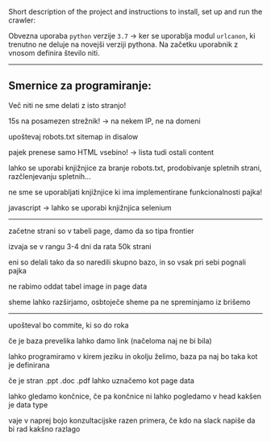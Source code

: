 Short description of the project and instructions to install, set up and run the crawler:



Obvezna uporaba `python` verzije `3.7` -> ker se uporablja modul `urlcanon`, ki trenutno ne deluje na novejši verziji pythona.
Na začetku uporabnik z vnosom definira število niti.

--------------------------------------------------------------
## Smernice za programiranje:
Več niti ne sme delati z isto stranjo!

15s na posamezen strežnik! -> na nekem IP, ne na domeni

upoštevaj robots.txt
sitemap in disalow

pajek prenese samo HTML vsebino! -> lista tudi ostali content

lahko se uporabi knjižnjice za branje robots.txt, prodobivanje spletnih strani, razčlenjevanju spletnih...

ne sme se uporabljati knjižnjice ki ima implementirane funkcionalnosti pajka!

javascript -> lahko se uporabi knjižnjica selenium

--------------------------------------------------------------

začetne strani so v tabeli page, damo da so tipa frontier

izvaja se v rangu 3-4 dni da rata 50k strani

eni so delali tako da so naredili skupno bazo, in so vsak pri sebi pognali pajka

ne rabimo oddat tabel image in page data

sheme lahko razširjamo, osbtoječe sheme pa ne spreminjamo iz brišemo

--------------------------------------------------------------

upošteval bo commite, ki so do roka

če je baza prevelika lahko damo link (načeloma naj ne bi bila)

lahko programiramo v kirem jeziku in okolju želimo, baza pa naj bo taka kot je definirana

če je stran .ppt .doc .pdf lahko uznačemo kot  page data

lahko gledamo končnice, če pa končnice ni lahko pogledamo v head kakšen je data type

vaje v naprej bojo konzultacijske razen primera, če kdo na slack napiše da bi rad kakšno razlago

